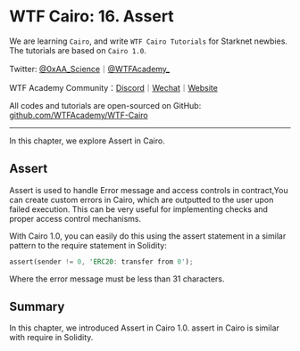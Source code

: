 # WTF Cairo: 16. Assert

We are learning `Cairo`, and write `WTF Cairo Tutorials` for Starknet newbies. The tutorials are based on `Cairo 1.0`.

Twitter: [@0xAA_Science](https://twitter.com/0xAA_Science)｜[@WTFAcademy_](https://twitter.com/WTFAcademy_)

WTF Academy Community：[Discord](https://discord.wtf.academy)｜[Wechat](https://docs.google.com/forms/d/e/1FAIpQLSe4KGT8Sh6sJ7hedQRuIYirOoZK_85mizdw7vA1-YjodgJ-A/viewform?usp=sf_link)｜[Website](https://wtf.academy)

All codes and tutorials are open-sourced on GitHub: [github.com/WTFAcademy/WTF-Cairo](https://github.com/WTFAcademy/WTF-Cairo)

---

In this chapter, we explore Assert in Cairo. 

## Assert

Assert is used to handle Error message and access controls in contract,You can create custom errors in Cairo, which are outputted to the user upon failed execution. This can be very useful for implementing checks and proper access control mechanisms.

With Cairo 1.0, you can easily do this using the assert statement in a similar pattern to the require statement in Solidity:

```rust
assert(sender != 0, 'ERC20: transfer from 0');
```

Where the error message must be less than 31 characters.

## Summary

In this chapter, we introduced Assert in Cairo 1.0. assert in Cairo is similar with require in Solidity.